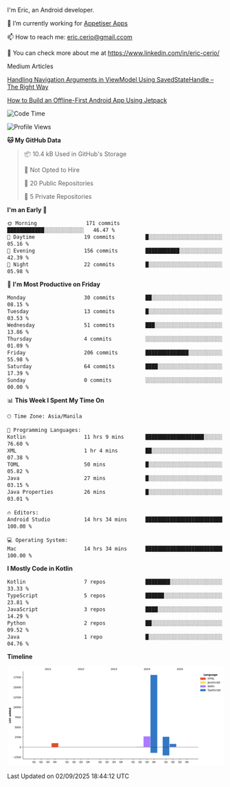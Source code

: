 
I'm Eric, an Android developer.

🔭 I’m currently working for [Appetiser Apps](http://appetiser.com.au)

📫 How to reach me: eric.cerio@gmail.ccom

👀 You can check more about me at https://www.linkedin.com/in/eric-cerio/

Medium Articles

[Handling Navigation Arguments in ViewModel Using SavedStateHandle – The Right Way](https://medium.com/@eric.cerio/handling-navigation-arguments-in-viewmodel-using-savedstatehandle-the-right-way-d17771158126)

[How to Build an Offline-First Android App Using Jetpack](https://medium.com/@eric.cerio/how-to-build-an-offline-first-android-app-using-jetpack-0db1ef3cfa04)

<!--START_SECTION:waka-->
![Code Time](http://img.shields.io/badge/Code%20Time-1%2C424%20hrs%2037%20mins-blue)

![Profile Views](http://img.shields.io/badge/Profile%20Views-0-blue)

**🐱 My GitHub Data** 

> 📦 10.4 kB Used in GitHub's Storage 
 > 
> 🚫 Not Opted to Hire
 > 
> 📜 20 Public Repositories 
 > 
> 🔑 5 Private Repositories 
 > 
**I'm an Early 🐤** 

```text
🌞 Morning                171 commits         ████████████░░░░░░░░░░░░░   46.47 % 
🌆 Daytime                19 commits          █░░░░░░░░░░░░░░░░░░░░░░░░   05.16 % 
🌃 Evening                156 commits         ███████████░░░░░░░░░░░░░░   42.39 % 
🌙 Night                  22 commits          █░░░░░░░░░░░░░░░░░░░░░░░░   05.98 % 
```
📅 **I'm Most Productive on Friday** 

```text
Monday                   30 commits          ██░░░░░░░░░░░░░░░░░░░░░░░   08.15 % 
Tuesday                  13 commits          █░░░░░░░░░░░░░░░░░░░░░░░░   03.53 % 
Wednesday                51 commits          ███░░░░░░░░░░░░░░░░░░░░░░   13.86 % 
Thursday                 4 commits           ░░░░░░░░░░░░░░░░░░░░░░░░░   01.09 % 
Friday                   206 commits         ██████████████░░░░░░░░░░░   55.98 % 
Saturday                 64 commits          ████░░░░░░░░░░░░░░░░░░░░░   17.39 % 
Sunday                   0 commits           ░░░░░░░░░░░░░░░░░░░░░░░░░   00.00 % 
```


📊 **This Week I Spent My Time On** 

```text
🕑︎ Time Zone: Asia/Manila

💬 Programming Languages: 
Kotlin                   11 hrs 9 mins       ███████████████████░░░░░░   76.60 % 
XML                      1 hr 4 mins         ██░░░░░░░░░░░░░░░░░░░░░░░   07.38 % 
TOML                     50 mins             █░░░░░░░░░░░░░░░░░░░░░░░░   05.82 % 
Java                     27 mins             █░░░░░░░░░░░░░░░░░░░░░░░░   03.15 % 
Java Properties          26 mins             █░░░░░░░░░░░░░░░░░░░░░░░░   03.01 % 

🔥 Editors: 
Android Studio           14 hrs 34 mins      █████████████████████████   100.00 % 

💻 Operating System: 
Mac                      14 hrs 34 mins      █████████████████████████   100.00 % 
```

**I Mostly Code in Kotlin** 

```text
Kotlin                   7 repos             ████████░░░░░░░░░░░░░░░░░   33.33 % 
TypeScript               5 repos             ██████░░░░░░░░░░░░░░░░░░░   23.81 % 
JavaScript               3 repos             ████░░░░░░░░░░░░░░░░░░░░░   14.29 % 
Python                   2 repos             ██░░░░░░░░░░░░░░░░░░░░░░░   09.52 % 
Java                     1 repo              █░░░░░░░░░░░░░░░░░░░░░░░░   04.76 % 
```



**Timeline**

![Lines of Code chart](https://raw.githubusercontent.com/eric-cerio/eric-cerio/main/assets/bar_graph.png)


 Last Updated on 02/09/2025 18:44:12 UTC
<!--END_SECTION:waka-->
